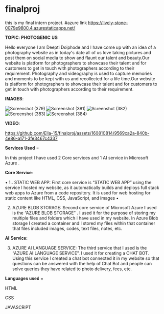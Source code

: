 # finalproj
this is  my final intern project.
#azure link https://lively-stone-0079e9800.4.azurestaticapps.net/

𝐓𝐎𝐏𝐈𝐂: 𝐏𝐇𝐎𝐓𝐎𝐆𝐄𝐍𝐈𝐂 𝐔𝐒

Hello everyone I am Deepti Doiphode and I have come up with an idea of a photography website as in today's date all of us love taking pictures and post them on social media to show and flaunt  our talent and beauty.Our website is platform for photographers to showcase their talent and for  customers to  get in touch with photographers according to their requirement. Photography and videography is used to capture memories and moments to be kept with us and recollected for a life time.Our website is platform for photographers to showcase their talent and for  customers to  get in touch with photographers according to their requirement.

𝐈𝐌𝐀𝐆𝐄𝐒:

![Screenshot (379)](https://github.com/Ella-15/finalproj/assets/160810814/a96f0858-ab81-4837-9cf2-39da46e53339)
![Screenshot (381)](https://github.com/Ella-15/finalproj/assets/160810814/363b0df0-cc99-4f42-944c-5105c2de0b3a)
![Screenshot (382)](https://github.com/Ella-15/finalproj/assets/160810814/2dddb7aa-7019-423b-bba7-9be3132e5c2b)
![Screenshot (383)](https://github.com/Ella-15/finalproj/assets/160810814/22b28e3d-4681-4846-95b0-6add38629192)
![Screenshot (384)](https://github.com/Ella-15/finalproj/assets/160810814/7f5a5cd9-30c6-40ed-b958-4ef0eaccad76)

𝐕𝐈𝐃𝐄𝐎:

https://github.com/Ella-15/finalproj/assets/160810814/9569ca2a-840b-4e86-a171-3fe3467c4337


𝐒𝐞𝐫𝐯𝐢𝐜𝐞𝐬 𝐔𝐬𝐞𝐝 =

In this project I have used 2 Core services and 1 AI service in Microsoft Azure .

𝐂𝐨𝐫𝐞 𝐒𝐞𝐫𝐯𝐢𝐜𝐞:

•	1.. STATIC WEB APP: First core service is “STATIC WEB APP” using the service I hosted my website, as it automatically builds and deploys full stack web apps to Azure from a code repository.  It is used for web hosting for static content like HTML, CSS, JavaScript, and images
•	

2. AZURE BLOB STORAGE: Second core service of Microsoft Azure I used is the “AZURE BLOB STORAGE” .  I used it for the purpose of storing my multiple files and folders which I have used in my website. In Azure Blob storage I created a container and I stored my files within that container that files included images, codes, text files, notes, etc.

𝐀𝐈 𝐒𝐞𝐫𝐯𝐢𝐜𝐞:

3. AZURE AI LANGUAGE SERVICE: The third service that I used is the “AZURE AI LANGUAGE SERVICE”. I used it for creating a CHAT BOT. Using this service I created a chat bot connected it in my website so that questions can be answered with the help of  Chat Bot and people can solve queries they have related to photo delivery, fees, etc.

𝐋𝐚𝐧𝐠𝐮𝐚𝐠𝐞𝐬 𝐮𝐬𝐞𝐝 =

HTML

CSS

JAVASCRIPT
